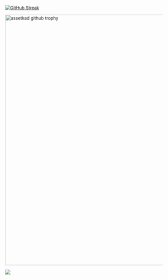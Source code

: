 [![GitHub Streak](http://github-readme-streak-stats.herokuapp.com?user=assetkad&theme=react&date_format=M%20j%5B%2C%20Y%5D&border=FFFFFF)](https://git.io/streak-stats)

<img width=800 src="https://github-profile-trophy.vercel.app/?username=assetkad&column=7&theme=dracula&no-frame=true" alt="assetkad github trophy"/>

![](https://komarev.com/ghpvc/?username=assetkad&color=orange)


